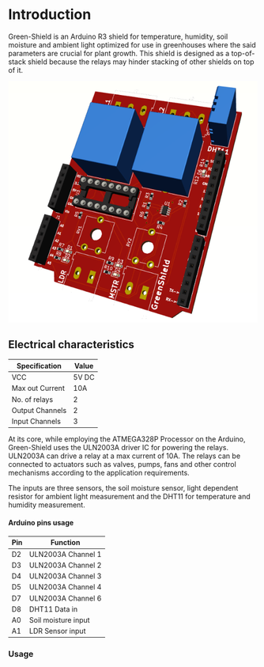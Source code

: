 # Introduction
Green-Shield is an Arduino R3 shield for temperature, humidity, soil moisture and ambient light optimized for use in greenhouses where the said parameters are crucial for plant growth. 
This shield is designed as a top-of-stack shield because the relays may hinder stacking of other shields on top of it. 

![greenshieldimg](greenshield.png)


## Electrical characteristics
| Specification | Value |
| -------------| -------------|
| VCC | 5V DC|
|Max out Current| 10A|
|No. of relays | 2|
| Output Channels | 2 |
| Input Channels | 3 |

At its core, while employing the ATMEGA328P Processor on the Arduino, Green-Shield uses the ULN2003A driver IC for powering the relays. ULN2003A can drive a relay at a max current of 10A. The relays
can be connected to actuators such as valves, pumps, fans and other control mechanisms according to the application requirements.

The inputs are three sensors, the soil moisture sensor, light dependent resistor for ambient light measurement and the DHT11 for temperature and humidity measurement.

#### Arduino pins usage
|Pin | Function |
|---------| ------------ |
| D2 | ULN2003A Channel 1 |
| D3 | ULN2003A Channel 2 |
| D4 | ULN2003A Channel 3 |
| D5 | ULN2003A Channel 4 |
| D7 | ULN2003A Channel 6 |
| D8 | DHT11 Data in |
| A0 | Soil moisture input|
| A1 | LDR Sensor input |

### Usage


 


